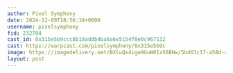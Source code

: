 ```yaml
---
author: Pixel Symphony
date: 2024-12-09T18:56:34+0000
username: pixelsymphony
fid: 232704
cast_id: 0x315e5b9ccc8b18addb4ba8a6e5154f8e0c967112
cast: https://warpcast.com/pixelsymphony/0x315e5b9c
image: https://imagedelivery.net/BXluQx4ige9GuW0Ia56BHw/5bd63c17-a58d-439e-b5a5-12cd6b2bd600/original
layout: post
---
```

  

<img src='https://imagedelivery.net/BXluQx4ige9GuW0Ia56BHw/5bd63c17-a58d-439e-b5a5-12cd6b2bd600/original' alt='' referrerpolicy='no-referrer'/>